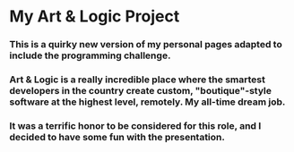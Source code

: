 # My Art & Logic Project
### This is a quirky new version of my personal pages adapted to include the programming challenge.
### Art & Logic is a really incredible place where the smartest developers in the country create custom, "boutique"-style software at the highest level, remotely. My all-time dream job. 
### It was a terrific honor to be considered for this role, and I decided to have some fun with the presentation. 
